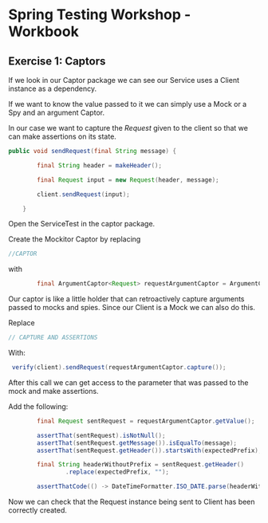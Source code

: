 # Spring Testing Workshop - Workbook


## Exercise 1: Captors

If we look in our Captor package we can see our Service uses a Client instance as a dependency.

If we want to know the value passed to it we can simply use a Mock or a Spy and an argument Captor.

In our case we want to capture the _Request_ given
to the client so that we can make assertions on its state.
```java
public void sendRequest(final String message) {

        final String header = makeHeader();

        final Request input = new Request(header, message);

        client.sendRequest(input);

    }
```

Open the ServiceTest in the captor package.

Create the Mockitor Captor by replacing
```java
//CAPTOR
``` 
with
```java
        final ArgumentCaptor<Request> requestArgumentCaptor = ArgumentCaptor.forClass(Request.class);

```
Our captor is like a little holder that can retroactively capture arguments passed to mocks and spies.
Since our Client is a Mock we can also do this.

Replace

```java
// CAPTURE AND ASSERTIONS
```
With:
```java
 verify(client).sendRequest(requestArgumentCaptor.capture());
```
After this call we can get access to the parameter that was passed to the mock and make assertions.

Add the following:

```java
        final Request sentRequest = requestArgumentCaptor.getValue();

        assertThat(sentRequest).isNotNull();
        assertThat(sentRequest.getMessage()).isEqualTo(message);
        assertThat(sentRequest.getHeader()).startsWith(expectedPrefix);

        final String headerWithoutPrefix = sentRequest.getHeader()
                .replace(expectedPrefix, "");

        assertThatCode(() -> DateTimeFormatter.ISO_DATE.parse(headerWithoutPrefix)).doesNotThrowAnyException();
```

Now we can check that the Request instance being sent to Client has been correctly created.